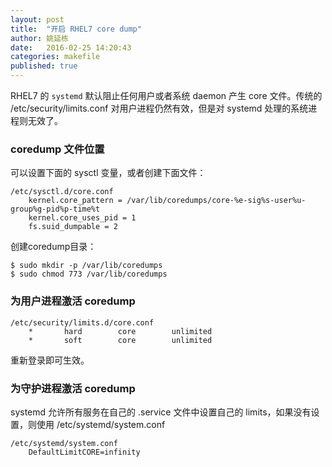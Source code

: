 ```yaml
---
layout: post
title:  "开启 RHEL7 core dump"
author: 姚延栋
date:   2016-02-25 14:20:43
categories: makefile
published: true
---
```


RHEL7 的 `systemd` 默认阻止任何用户或者系统 daemon 产生 core 文件。传统的 /etc/security/limits.conf
对用户进程仍然有效，但是对 systemd 处理的系统进程则无效了。

### coredump 文件位置

可以设置下面的 sysctl 变量，或者创建下面文件：

    /etc/sysctl.d/core.conf
        kernel.core_pattern = /var/lib/coredumps/core-%e-sig%s-user%u-group%g-pid%p-time%t
        kernel.core_uses_pid = 1
        fs.suid_dumpable = 2

创建coredump目录：

    $ sudo mkdir -p /var/lib/coredumps
    $ sudo chmod 773 /var/lib/coredumps

### 为用户进程激活 coredump

    /etc/security/limits.d/core.conf
        *       hard        core        unlimited
        *       soft        core        unlimited

重新登录即可生效。

### 为守护进程激活 coredump

systemd 允许所有服务在自己的 .service 文件中设置自己的 limits，如果没有设置，则使用 /etc/systemd/system.conf

    /etc/systemd/system.conf
        DefaultLimitCORE=infinity